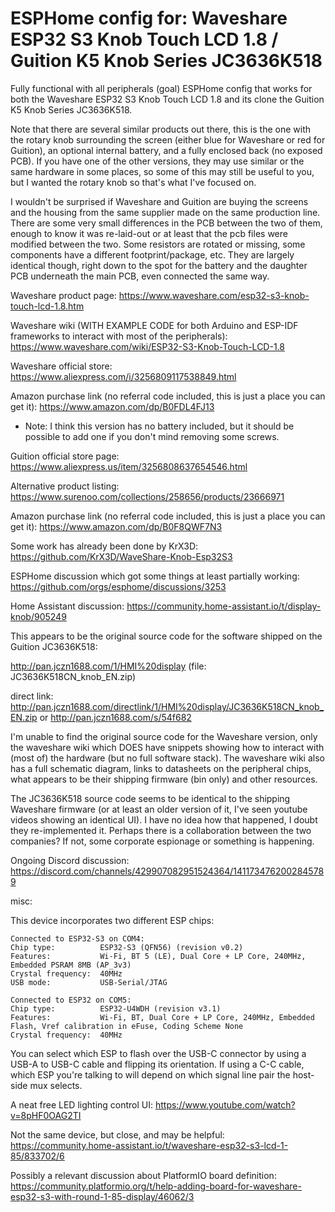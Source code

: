# ESPHome config for: Waveshare ESP32 S3 Knob Touch LCD 1.8 / Guition K5 Knob Series JC3636K518
Fully functional with all peripherals (goal) ESPHome config that works for both the Waveshare ESP32 S3 Knob Touch LCD 1.8 and its clone the Guition K5 Knob Series JC3636K518.  

Note that there are several similar products out there, this is the one with the rotary knob surrounding the screen (either blue for Waveshare or red for Guition), an optional internal battery, and a fully enclosed back (no exposed PCB).  If you have one of the other versions, they may use similar or the same hardware in some places, so some of this may still be useful to you, but I wanted the rotary knob so that's what I've focused on.

I wouldn't be surprised if Waveshare and Guition are buying the screens and the housing from the same supplier made on the same production line.  There are some very small differences in the PCB between the two of them, enough to know it was re-laid-out or at least that the pcb files were modified between the two.  Some resistors are rotated or missing, some components have a different footprint/package, etc.  They are largely identical though, right down to the spot for the battery and the daughter PCB underneath the main PCB, even connected the same way.

Waveshare product page: https://www.waveshare.com/esp32-s3-knob-touch-lcd-1.8.htm

Waveshare wiki (WITH EXAMPLE CODE for both Arduino and ESP-IDF frameworks to interact with most of the peripherals): https://www.waveshare.com/wiki/ESP32-S3-Knob-Touch-LCD-1.8

Waveshare official store: https://www.aliexpress.com/i/3256809117538849.html

Amazon purchase link (no referral code included, this is just a place you can get it): https://www.amazon.com/dp/B0FDL4FJ13
* Note: I think this version has no battery included, but it should be possible to add one if you don't mind removing some screws.

Guition official store page: https://www.aliexpress.us/item/3256808637654546.html

Alternative product listing: https://www.surenoo.com/collections/258656/products/23666971

Amazon purchase link (no referral code included, this is just a place you can get it): https://www.amazon.com/dp/B0F8QWF7N3

Some work has already been done by KrX3D: https://github.com/KrX3D/WaveShare-Knob-Esp32S3

ESPHome discussion which got some things at least partially working: https://github.com/orgs/esphome/discussions/3253

Home Assistant discussion: https://community.home-assistant.io/t/display-knob/905249

This appears to be the original source code for the software shipped on the Guition JC3636K518: 

http://pan.jczn1688.com/1/HMI%20display (file: JC3636K518CN_knob_EN.zip)

direct link: http://pan.jczn1688.com/directlink/1/HMI%20display/JC3636K518CN_knob_EN.zip or http://pan.jczn1688.com/s/54f682

I'm unable to find the original source code for the Waveshare version, only the waveshare wiki which DOES have snippets showing how to interact with (most of) the hardware (but no full software stack).  The waveshare wiki also has a full schematic diagram, links to datasheets on the peripheral chips, what appears to be their shipping firmware (bin only) and other resources.  

The JC3636K518 source code seems to be identical to the shipping Waveshare firmware (or at least an older version of it, I've seen youtube videos showing an identical UI).  I have no idea how that happened, I doubt they re-implemented it.  Perhaps there is a collaboration between the two companies?  If not, some corporate espionage or something is happening.

Ongoing Discord discussion: https://discord.com/channels/429907082951524364/1411734762002845789

misc: 

This device incorporates two different ESP chips:

```
Connected to ESP32-S3 on COM4:
Chip type:          ESP32-S3 (QFN56) (revision v0.2)
Features:           Wi-Fi, BT 5 (LE), Dual Core + LP Core, 240MHz, Embedded PSRAM 8MB (AP_3v3)
Crystal frequency:  40MHz
USB mode:           USB-Serial/JTAG

Connected to ESP32 on COM5:
Chip type:          ESP32-U4WDH (revision v3.1)
Features:           Wi-Fi, BT, Dual Core + LP Core, 240MHz, Embedded Flash, Vref calibration in eFuse, Coding Scheme None
Crystal frequency:  40MHz
```

You can select which ESP to flash over the USB-C connector by using a USB-A to USB-C cable and flipping its orientation.  If using a C-C cable, which ESP you're talking to will depend on which signal line pair the host-side mux selects.

A neat free LED lighting control UI: https://www.youtube.com/watch?v=8pHF0OAG2TI

Not the same device, but close, and may be helpful: https://community.home-assistant.io/t/waveshare-esp32-s3-lcd-1-85/833702/6

Possibly a relevant discussion about PlatformIO board definition: https://community.platformio.org/t/help-adding-board-for-waveshare-esp32-s3-with-round-1-85-display/46062/3

